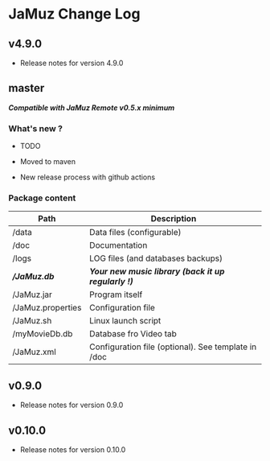 # JaMuz Change Log #

## v4.9.0 ##

- Release notes for version 4.9.0

## master ##

***Compatible with JaMuz Remote v0.5.x minimum***

### What's new ? ###

- TODO

- Moved to maven
- New release process with github actions

### Package content ###

Path              | Description
------------------|------------------------------------------------------
/data             | Data files (configurable)
/doc              | Documentation
/logs             | LOG files (and databases backups)
***/JaMuz.db***   | ***Your new music library (back it up regularly !)***
/JaMuz.jar        | Program itself
/JaMuz.properties | Configuration file
/JaMuz.sh         | Linux launch script
/myMovieDb.db     | Database fro Video tab
/JaMuz.xml        | Configuration file (optional). See template in /doc

## v0.9.0 ##

- Release notes for version 0.9.0

## v0.10.0 ##

- Release notes for version 0.10.0
